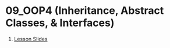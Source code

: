 # 09_OOP4 (Inheritance, Abstract Classes, & Interfaces)

1. [Lesson Slides](https://docs.google.com/presentation/d/1cMIgXtSWCv21Er0sVmTZEZq_hcxNpAj5tq31ISwTCwE/edit?usp=sharing)
